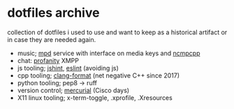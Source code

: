 # dotfiles archive

collection of dotfiles i used to use and want to keep as a historical artifact or in case they are needed again.


- music; [mpd](https://wiki.archlinux.org/index.php/Music_Player_Daemon) service with interface on media keys and [ncmpcpp](https://wiki.archlinux.org/index.php/Ncmpcpp)
- chat: [profanity](https://profanity-im.github.io/) XMPP
- js tooling; [jshint](https://github.com/jshint/jshint), [eslint](https://eslint.org/) (avoiding js)
- cpp tooling; [clang-format](https://clang.llvm.org/docs/ClangFormat.html) (net negative C++ since 2017)
- python tooling; pep8 -> ruff
- version control; [mercurial](https://www.mercurial-scm.org/) (Cisco days)
- X11 linux tooling; x-term-toggle, .xprofile, .Xresources
